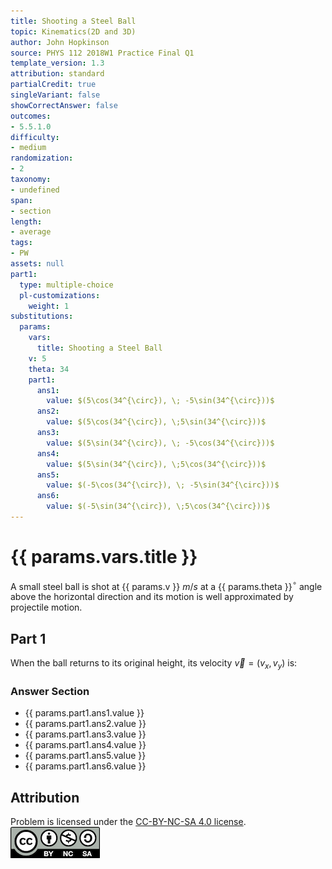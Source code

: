 ```yaml
---
title: Shooting a Steel Ball
topic: Kinematics(2D and 3D)
author: John Hopkinson
source: PHYS 112 2018W1 Practice Final Q1
template_version: 1.3
attribution: standard
partialCredit: true
singleVariant: false
showCorrectAnswer: false
outcomes:
- 5.5.1.0
difficulty:
- medium
randomization:
- 2
taxonomy:
- undefined
span:
- section
length:
- average
tags:
- PW
assets: null
part1:
  type: multiple-choice
  pl-customizations:
    weight: 1
substitutions:
  params:
    vars:
      title: Shooting a Steel Ball
    v: 5
    theta: 34
    part1:
      ans1:
        value: $(5\cos(34^{\circ}), \; -5\sin(34^{\circ}))$
      ans2:
        value: $(5\cos(34^{\circ}), \;5\sin(34^{\circ}))$
      ans3:
        value: $(5\sin(34^{\circ}), \; -5\cos(34^{\circ}))$
      ans4:
        value: $(5\sin(34^{\circ}), \;5\cos(34^{\circ}))$
      ans5:
        value: $(-5\cos(34^{\circ}), \; -5\sin(34^{\circ}))$
      ans6:
        value: $(-5\sin(34^{\circ}), \;5\cos(34^{\circ}))$
---
```

# {{ params.vars.title }}
A small steel ball is shot at {{ params.v }} $m/s$ at a {{ params.theta }}$^{\circ}$ angle above the horizontal direction and its motion is well approximated by projectile motion.

## Part 1

When the ball returns to its original height, its velocity $\overrightarrow{v} = (v_x, v_y)$ is:

### Answer Section

- {{ params.part1.ans1.value }}
- {{ params.part1.ans2.value }}
- {{ params.part1.ans3.value }}
- {{ params.part1.ans4.value }}
- {{ params.part1.ans5.value }}
- {{ params.part1.ans6.value }}

## Attribution

Problem is licensed under the [CC-BY-NC-SA 4.0 license](https://creativecommons.org/licenses/by-nc-sa/4.0/).<br> ![The Creative Commons 4.0 license requiring attribution-BY, non-commercial-NC, and share-alike-SA license.](https://raw.githubusercontent.com/firasm/bits/master/by-nc-sa.png)